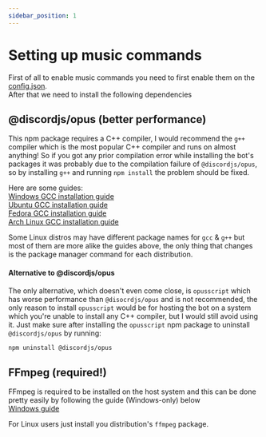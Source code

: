```yaml
---
sidebar_position: 1
---
```


# Setting up music commands

First of all to enable music commands you need to first enable them on the [config.json](../tutorial-basics/configuring-the-bot).  
After that we need to install the following dependencies  
## @discordjs/opus (better performance)
This npm package requires a C++ compiler, I would recommend the `g++` compiler which is the most popular C++ compiler and runs on almost anything! So if you got any prior compilation error while installing the bot's packages it was probably due to the compilation failure of `@discordjs/opus`, so by installing `g++` and running `npm install` the problem should be fixed.

Here are some guides:  
[Windows GCC installation guide](https://www.youtube.com/watch?v=sXW2VLrQ3Bs)  
[Ubuntu GCC installation guide](https://www.youtube.com/watch?v=38oSfBYn-2Y)  
[Fedora GCC installation guide](https://www.youtube.com/watch?v=O4u7aa7cqUI)  
[Arch Linux GCC installation guide](https://www.youtube.com/watch?v=XgqZq2UYFsU)

Some Linux distros may have different package names for `gcc` & `g++` but most of them are more alike the guides above, the only thing that changes is the package manager command for each distribution.

#### Alternative to @discordjs/opus
The only alternative, which doesn't even come close, is `opusscript` which has worse performance than `@disocrdjs/opus` and is not recommended, the only reason to install `opusscript` would be for hosting the bot on a system which you're unable to install any C++ compiler, but I would still avoid using it. Just make sure after installing the `opusscript` npm package to uninstall `@discordjs/opus` by running:  
```bash
npm uninstall @discordjs/opus
```

## FFmpeg (required!)
FFmpeg is required to be installed on the host system and this can be done pretty easily by following the guide (Windows-only) below  
[Windows guide](https://www.youtube.com/watch?v=IECI72XEox0)

For Linux users just install you distribution's `ffmpeg` package.
